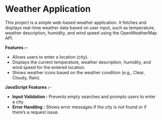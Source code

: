 <h1>Weather Application</h1>
    <p>This project is a simple web-based weather application. It fetches and displays real-time weather data based on user input, such as temperature, weather description, humidity, and wind speed using the OpenWeatherMap API.</p>
        <strong>Features :-</strong>
        <ul>
            <li>Allows users to enter a location (city).</li>
            <li>Displays the current temperature, weather description, humidity, and wind speed for the entered location.</li>
            <li>Shows weather icons based on the weather condition (e.g., Clear, Cloudy, Rain).</li>
        </ul>
        <strong>JavaScript Features :-</strong>
        <ul>
            <li><strong>Input Validation :</strong> Prevents empty searches and prompts users to enter a city.</li>
            <li><strong>Error Handling :</strong> Shows error messages if the city is not found or if there’s a request issue.</li>
        </ul>
